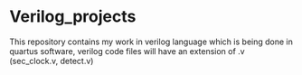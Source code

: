 # Verilog_projects
This repository contains my work in verilog language which is being done in quartus software, 
verilog code files will have an extension of .v (sec_clock.v, detect.v)
